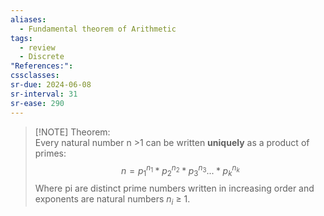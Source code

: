 ```yaml
---
aliases:
  - Fundamental theorem of Arithmetic
tags:
  - review
  - Discrete
"References:": 
cssclasses:
sr-due: 2024-06-08
sr-interval: 31
sr-ease: 290
---
```


> [!NOTE] Theorem:  
> Every natural number n >1 can be written **uniquely** as a product of primes: 
> $$
> n = p_1^{n_1} * p_2^{n_2} * p_3^{n_3} ... * p_k^{n_k}
> $$
> Where pi are distinct prime numbers written in increasing order and exponents are natural numbers $n_i$ ≥ 1. 
> 

